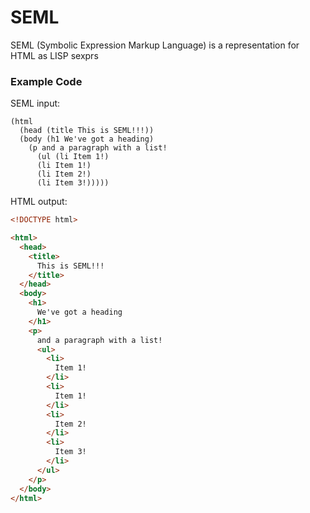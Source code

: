 # SEML

SEML (Symbolic Expression Markup Language) is a representation for HTML as LISP sexprs 

### Example Code

SEML input:

```
(html 
  (head (title This is SEML!!!))
  (body (h1 We've got a heading)
    (p and a paragraph with a list!
      (ul (li Item 1!)
      (li Item 1!)
      (li Item 2!)
      (li Item 3!)))))
```

HTML output:

```html
<!DOCTYPE html>

<html>
  <head>
    <title>
      This is SEML!!!
    </title>
  </head>
  <body>
    <h1>
      We've got a heading
    </h1>
    <p>
      and a paragraph with a list! 
      <ul>
        <li>
          Item 1!
        </li>
        <li>
          Item 1!
        </li>
        <li>
          Item 2!
        </li>
        <li>
          Item 3!
        </li>
      </ul>
    </p>
  </body>
</html>
```